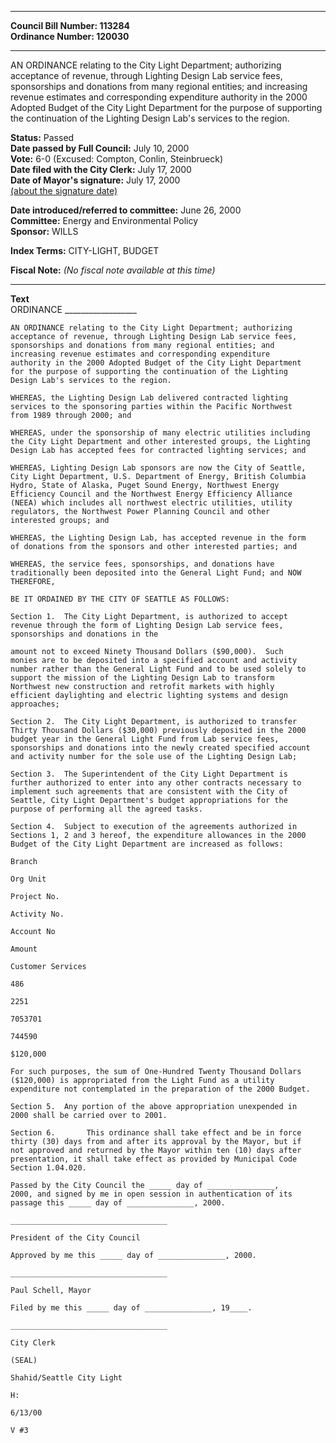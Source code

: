 * * * * *  
  
**Council Bill Number: [](#h0)[](#h2)113284**   
**Ordinance Number: 120030**  
  
* * * * *  
  
AN ORDINANCE relating to the City Light Department; authorizing acceptance of revenue, through Lighting Design Lab service fees, sponsorships and donations from many regional entities; and increasing revenue estimates and corresponding expenditure authority in the 2000 Adopted Budget of the City Light Department for the purpose of supporting the continuation of the Lighting Design Lab's services to the region.  
  
**Status:** Passed   
**Date passed by Full Council:** July 10, 2000   
**Vote:** 6-0 (Excused: Compton, Conlin, Steinbrueck)   
**Date filed with the City Clerk:** July 17, 2000   
**Date of Mayor's signature:** July 17, 2000   
[(about the signature date)](/~public/approvaldate.htm)   
  
  
**Date introduced/referred to committee:** June 26, 2000   
**Committee:** Energy and Environmental Policy   
**Sponsor:** WILLS   
  
**Index Terms:** CITY-LIGHT, BUDGET  
  
**Fiscal Note:** *(No fiscal note available at this time)*  
  
* * * * *  
  
**Text**  
    ORDINANCE __________________  
  
    AN ORDINANCE relating to the City Light Department; authorizing  
    acceptance of revenue, through Lighting Design Lab service fees,  
    sponsorships and donations from many regional entities; and  
    increasing revenue estimates and corresponding expenditure  
    authority in the 2000 Adopted Budget of the City Light Department  
    for the purpose of supporting the continuation of the Lighting  
    Design Lab's services to the region.  
  
    WHEREAS, the Lighting Design Lab delivered contracted lighting  
    services to the sponsoring parties within the Pacific Northwest  
    from 1989 through 2000; and  
  
    WHEREAS, under the sponsorship of many electric utilities including  
    the City Light Department and other interested groups, the Lighting  
    Design Lab has accepted fees for contracted lighting services; and  
  
    WHEREAS, Lighting Design Lab sponsors are now the City of Seattle,  
    City Light Department, U.S. Department of Energy, British Columbia  
    Hydro, State of Alaska, Puget Sound Energy, Northwest Energy  
    Efficiency Council and the Northwest Energy Efficiency Alliance  
    (NEEA) which includes all northwest electric utilities, utility  
    regulators, the Northwest Power Planning Council and other  
    interested groups; and  
  
    WHEREAS, the Lighting Design Lab, has accepted revenue in the form  
    of donations from the sponsors and other interested parties; and  
  
    WHEREAS, the service fees, sponsorships, and donations have  
    traditionally been deposited into the General Light Fund; and NOW  
    THEREFORE,  
  
    BE IT ORDAINED BY THE CITY OF SEATTLE AS FOLLOWS:  
  
    Section 1.  The City Light Department, is authorized to accept  
    revenue through the form of Lighting Design Lab service fees,  
    sponsorships and donations in the  
  
    amount not to exceed Ninety Thousand Dollars ($90,000).  Such  
    monies are to be deposited into a specified account and activity  
    number rather than the General Light Fund and to be used solely to  
    support the mission of the Lighting Design Lab to transform  
    Northwest new construction and retrofit markets with highly  
    efficient daylighting and electric lighting systems and design  
    approaches;  
  
    Section 2.  The City Light Department, is authorized to transfer  
    Thirty Thousand Dollars ($30,000) previously deposited in the 2000  
    budget year in the General Light Fund from Lab service fees,  
    sponsorships and donations into the newly created specified account  
    and activity number for the sole use of the Lighting Design Lab;  
  
    Section 3.  The Superintendent of the City Light Department is  
    further authorized to enter into any other contracts necessary to  
    implement such agreements that are consistent with the City of  
    Seattle, City Light Department's budget appropriations for the  
    purpose of performing all the agreed tasks.  
  
    Section 4.  Subject to execution of the agreements authorized in  
    Sections 1, 2 and 3 hereof, the expenditure allowances in the 2000  
    Budget of the City Light Department are increased as follows:  
  
    Branch  
  
    Org Unit  
  
    Project No.  
  
    Activity No.  
  
    Account No  
  
    Amount  
  
    Customer Services  
  
    486  
  
    2251  
  
    7053701  
  
    744590  
  
    $120,000  
  
    For such purposes, the sum of One-Hundred Twenty Thousand Dollars  
    ($120,000) is appropriated from the Light Fund as a utility  
    expenditure not contemplated in the preparation of the 2000 Budget.  
  
    Section 5.  Any portion of the above appropriation unexpended in  
    2000 shall be carried over to 2001.  
  
    Section 6.       This ordinance shall take effect and be in force  
    thirty (30) days from and after its approval by the Mayor, but if  
    not approved and returned by the Mayor within ten (10) days after  
    presentation, it shall take effect as provided by Municipal Code  
    Section 1.04.020.  
  
    Passed by the City Council the _____ day of _______________,  
    2000, and signed by me in open session in authentication of its  
    passage this _____ day of _______________, 2000.  
  
    ___________________________________  
  
    President of the City Council  
  
    Approved by me this _____ day of _______________, 2000.  
  
    ___________________________________  
  
    Paul Schell, Mayor  
  
    Filed by me this _____ day of _______________, 19____.  
  
    ___________________________________  
  
    City Clerk  
  
    (SEAL)  
  
    Shahid/Seattle City Light  
  
    H:  
  
    6/13/00  
  
    V #3  
